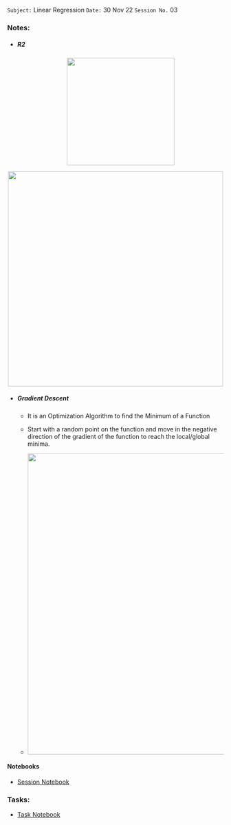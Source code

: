 `Subject:` Linear Regression
 `Date:` 30 Nov 22 `Session No.` 03

### Notes:

- ##### R2

  <p align="center"><img src='https://i.imgur.com/lTOuakL.jpeg' width="250"/>



<p align="center"><img src='https://vitalflux.com/wp-content/uploads/2019/07/R-squared-formula-linear-regression-model.jpg' width="500"/>

- ##### Gradient Descent

  - It is an Optimization Algorithm to find the Minimum of a Function

  - Start with a random point on the function and move in the
    negative direction of the gradient of the function to reach the local/global minima.

  - <p align="center"><img src='https://i.imgur.com/CQl0Aus.jpeg' width="700"/>

#### Notebooks

- [Session Notebook](https://github.com/AhmedUZaki/INSTANT-AI/tree/main/Track%204_Machine%20Learning/Session%2003/Notebooks/01%20Session%20Notebook)

### Tasks:

- [Task Notebook](https://github.com/AhmedUZaki/INSTANT-AI/tree/main/Track%204_Machine%20Learning/Session%2003/Notebooks/02%20Tasks)
